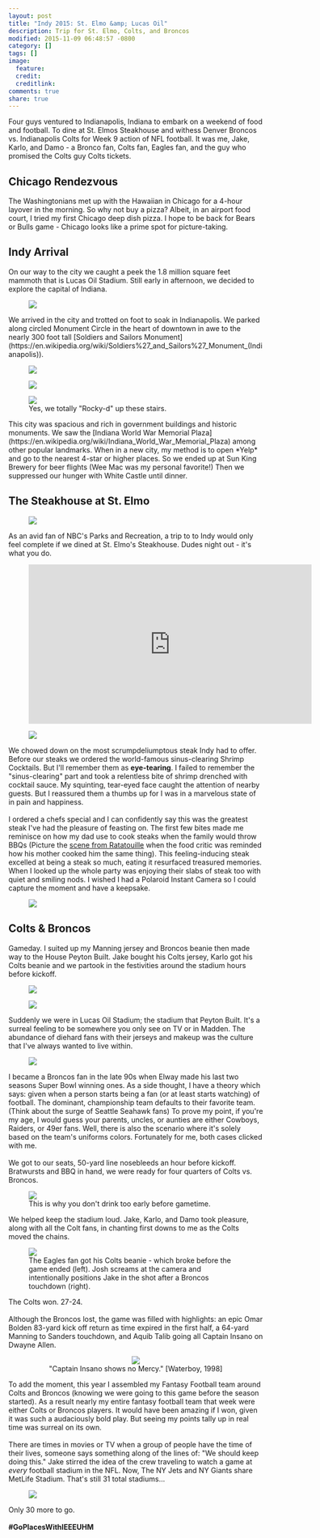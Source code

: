 ```yaml
---
layout: post
title: "Indy 2015: St. Elmo &amp; Lucas Oil"
description: Trip for St. Elmo, Colts, and Broncos
modified: 2015-11-09 06:48:57 -0800
category: []
tags: []
image:
  feature: 
  credit: 
  creditlink: 
comments: true
share: true
---
```


Four guys ventured to Indianapolis, Indiana to embark on a weekend of food and football. To dine at St. Elmos Steakhouse and withess Denver Broncos vs. Indianapolis Colts for Week 9 action of NFL football. It was me, Jake, Karlo, and Damo - a Bronco fan, Colts fan, Eagles fan, and the guy who promised the Colts guy Colts tickets.

## Chicago Rendezvous
The Washingtonians met up with the Hawaiian in Chicago for a 4-hour layover in the morning. So why not buy a pizza? Albeit, in an airport food court, I tried my first Chicago deep dish pizza. I hope to be back for Bears or Bulls game - Chicago looks like a prime spot for picture-taking.


## Indy Arrival
On our way to the city we caught a peek the 1.8 million square feet mammoth that is Lucas Oil Stadium. Still early in afternoon, we decided to explore the capital of Indiana. 
<figure>
	<img src="/images/indy-2015/lucasoil-1.png">
</figure>
We arrived in the city and trotted on foot to soak in Indianapolis. We parked along circled Monument Circle in the heart of downtown in awe to the nearly 300 foot tall [Soldiers and Sailors Monument](https://en.wikipedia.org/wiki/Soldiers%27_and_Sailors%27_Monument_(Indianapolis)). 

<figure>
	<img src="/images/indy-2015/monumentcircle-2.png">
</figure>
<figure>
	<img src="/images/indy-2015/monumentcircle-3.png">
</figure>
<figure>
	<img src="/images/indy-2015/indianawarmemorial-1.png">
	<figcaption>Yes, we totally "Rocky-d" up these stairs.</figcaption>
</figure>
This city was spacious and rich in government buildings and historic monuments. We saw the [Indiana World War Memorial Plaza](https://en.wikipedia.org/wiki/Indiana_World_War_Memorial_Plaza) among other popular landmarks. When in a new city, my method is to open *Yelp* and go to the nearest 4-star or higher places. So we ended up at Sun King Brewery for beer flights (Wee Mac was my personal favorite!) Then we suppressed our hunger with White Castle until dinner.


## The Steakhouse at St. Elmo

<figure>
	<img src="/images/indy-2015/stelmos-0.png">
</figure>

As an avid fan of NBC's Parks and Recreation, a trip to to Indy would only feel complete if we dined at St. Elmo's Steakhouse. Dudes night out - it's what you do.
<figure>
<iframe width="560" height="315" src="https://www.youtube.com/embed/8Ds2bwPAuP0" frameborder="0" allowfullscreen></iframe>
</figure>
<figure>
	<img src="/images/indy-2015/stelmos-1.png">
</figure>

We chowed down on the most scrumpdeliumptous steak Indy had to offer. Before our steaks we ordered the world-famous sinus-clearing Shrimp Cocktails. But I'll remember them as **eye-tearing**. I failed to remember the "sinus-clearing" part and took a relentless bite of shrimp drenched with cocktail sauce. My squinting, tear-eyed face caught the attention of nearby guests. But I reassured them a thumbs up for I was in a marvelous state of in pain and happiness. 
<br><br>
I ordered a chefs special and I can confidently say this was the greatest steak I've had the pleasure of feasting on. The first few bites made me reminisce on how my dad use to cook steaks when the family would throw BBQs (Picture the [scene from Ratatouille](https://www.youtube.com/watch?v=3YG4h5GbTqU) when the food critic was reminded how his mother cooked him the same thing). This feeling-inducing steak excelled at being a steak so much, eating it resurfaced treasured memories. When I looked up the whole party was enjoying their slabs of steak too with quiet and smiling nods. I wished I had a Polaroid Instant Camera so I could capture the moment and have a keepsake.

<figure>
	<img src="/images/indy-2015/stelmos-2.png">
</figure>



## Colts & Broncos

Gameday. I suited up my Manning jersey and Broncos beanie then made way to the House Peyton Built. Jake bought his Colts jersey, Karlo got his Colts beanie and we partook in the festivities around the stadium hours before kickoff.
<figure>
	<img src="/images/indy-2015/lucasoil-2.png">
</figure>

<figure>
	<img src="/images/indy-2015/lucasoil-4.png">
</figure>

Suddenly we were in Lucas Oil Stadium; the stadium that Peyton Built. It's a surreal feeling to be somewhere you only see on TV or in Madden. The abundance of diehard fans with their jerseys and makeup was the culture that I've always wanted to live within.
<figure>
	<img src="/images/indy-2015/lucasoil-5.png">
</figure>
I became a Broncos fan in the late 90s when Elway made his last two seasons Super Bowl winning ones. As a side thought, I have a theory which says: given when a person starts being a fan (or at least starts watching) of football. The dominant, championship team defaults to their favorite team. (Think about the surge of Seattle Seahawk fans) To prove my point, if you're my age, I would guess your parents, uncles, or aunties are either Cowboys, Raiders, or 49er fans. Well, there is also the scenario where it's solely based on the team's uniforms colors. Fortunately for me, both cases clicked with me. 
<br><br>
We got to our seats, 50-yard line nosebleeds an hour before kickoff. Bratwursts and BBQ in hand, we were ready for four quarters of Colts vs. Broncos.

<figure>
	<img src="/images/indy-2015/lucasoil-6.png">
	<figcaption>This is why you don't drink too early before gametime.</figcaption>
</figure>
We helped keep the stadium loud. Jake, Karlo, and Damo took pleasure, along with all the Colt fans, in chanting first downs to me as the Colts moved the chains.
<figure>
	<img src="/images/indy-2015/lucasoil-10.png">
	<figcaption>The Eagles fan got his Colts beanie - which broke before the game ended (left). Josh screams at the camera and intentionally positions Jake in the shot after a Broncos touchdown (right).</figcaption>
</figure>

The Colts won. 27-24. <br><br>
Although the Broncos lost, the game was filled with highlights: an epic Omar Bolden 83-yard kick off return as time expired in the first half, a 64-yard Manning to Sanders touchdown, and Aquib Talib going all Captain Insano on Dwayne Allen.
<figure><center> 
	<img src="http://www.radass.com/wp-content/uploads/2015/11/Aqib-Talib-pokes-Dwayne-Allen-in-the-Eye2.gif">
	<figcaption>"Captain Insano shows no Mercy." [Waterboy, 1998]</figcaption>
</center>
</figure>


To add the moment, this year I assembled my Fantasy Football team around Colts and Broncos (knowing we were going to this game before the season started). As a result nearly my entire fantasy football team that week were either Colts or Broncos players. It would have been amazing if I won, given it was such a audaciously bold play. But seeing my points tally up in real time was surreal on its own. 
<br><br>
There are times in movies or TV when a group of people have the time of their lives, someone says something along of the lines of: "We should keep doing this." Jake stirred the idea of the crew traveling to watch a game at *every* football stadium in the NFL. Now, The NY Jets and NY Giants share MetLife Stadium. That's still 31 total stadiums...

<figure>
	<img src="/images/indy-2015/lucasoil-9.png">
</figure>

Only 30 more to go.
<br><br>
**#GoPlacesWithIEEEUHM**
